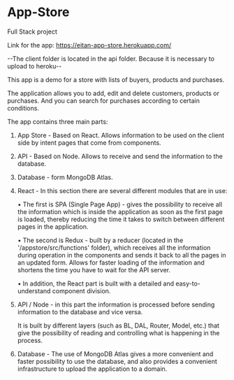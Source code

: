 # App-Store

Full Stack project

Link for the app: https://eitan-app-store.herokuapp.com/

--The client folder is located in the api folder. Because it is necessary to upload to heroku--

This app is a demo for a store with lists of buyers, products and purchases.

The application allows you to add, edit and delete customers, products or purchases.
And you can search for purchases according to certain conditions.

The app contains three main parts:

1. App Store - Based on React. Allows information to be used on the client side by intent pages that come from components.
2. API - Based on Node. Allows to receive and send the information to the database.
3. Database - form MongoDB Atlas.

4. React - In this section there are several different modules that are in use:

   • The first is SPA (Single Page App) - gives the possibility to receive all the information which is inside the application as soon as the first page is loaded, thereby reducing the time it takes to switch between different pages in the application.

   • The second is Redux - built by a reducer (located in the '/appstore/src/functions' folder), which receives all the information during operation in the components and sends it back to all the pages in an updated form. Allows for faster loading of the information and shortens the time you have to wait for the API server.

   • In addition, the React part is built with a detailed and easy-to-understand component division.

5. API / Node - in this part the information is processed before sending information to the database and vice versa.

   It is built by different layers (such as BL, DAL, Router, Model, etc.) that give the possibility of reading and controlling what is happening in the process.

6. Database - The use of MongoDB Atlas gives a more convenient and faster possibility to use the database, and also provides a convenient infrastructure to upload the application to a domain.
